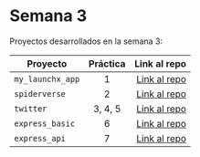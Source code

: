 # Semana 3 

Proyectos desarrollados en la semana 3:

| Proyecto | Práctica | Link al repo |
| ------------- |:-------------:| -----:|
|`my_launchx_app`|1|[Link al repo](https://github.com/blanca-martinez19/week3-practica1/tree/main/practica1)|
|`spiderverse`|2|[Link al repo](https://github.com/blanca-martinez19/week3-practica1/tree/main/practica2)|
|`twitter`|3, 4, 5|[Link al repo](https://github.com/blanca-martinez19/week3-practica1/tree/main/practica3)|
|`express_basic`|6|[Link al repo](https://github.com/blanca-martinez19/week3-practica1/tree/main/practica6)|
|`express_api`|7|[Link al repo](https://github.com/blanca-martinez19/week3-practica1/tree/main/practica7)|
